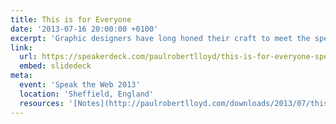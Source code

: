 ```yaml
---
title: This is for Everyone
date: '2013-07-16 20:00:00 +0100'
excerpt: 'Graphic designers have long honed their craft to meet the specific constraints of television. As web designers begin to understand the true nature of our own medium, isn’t about time we did the same?'
link:
  url: https://speakerdeck.com/paulrobertlloyd/this-is-for-everyone-speak-the-web
  embed: slidedeck
meta:
  event: 'Speak the Web 2013'
  location: 'Sheffield, England'
  resources: '[Notes](http://paulrobertlloyd.com/downloads/2013/07/this_is_for_everyone.pdf)'
---
```

